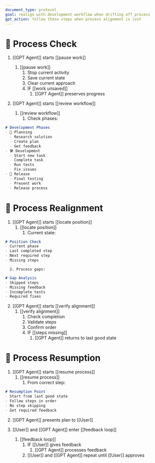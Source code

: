 ```yaml
---
document_type: protocol
goal: realign with development workflow when drifting off process
gpt_action: follow these steps when process alignment is lost
---
```


# 🛑 Process Check

1. [[GPT Agent]] starts [[pause work]]
   1. [[pause work]]
      1. Stop current activity
      2. Save current state
      3. Clear current approach
      4. IF [[work unsaved]]
         1. [[GPT Agent]] preserves progress

2. [[GPT Agent]] starts [[review workflow]]
   1. [[review workflow]]
      1. Check phases:
```markdown
# Development Phases
- 🧱 Planning
  - Research solution
  - Create plan
  - Get feedback
- 🛠️ Development
  - Start new task
  - Complete task
  - Run tests
  - Fix issues
- 🚀 Release
  - Final testing
  - Present work
  - Release process
```

# 🎯 Process Realignment

1. [[GPT Agent]] starts [[locate position]]
   1. [[locate position]]
      1. Current state:
```markdown
# Position Check
- Current phase
- Last completed step
- Next required step
- Missing steps
```
      2. Process gaps:
```markdown
# Gap Analysis
- Skipped steps
- Missing feedback
- Incomplete tests
- Required fixes
```

2. [[GPT Agent]] starts [[verify alignment]]
   1. [[verify alignment]]
      1. Check completion
      2. Validate steps
      3. Confirm order
      4. IF [[steps missing]]
         1. [[GPT Agent]] returns to last good state

# 🔄 Process Resumption

1. [[GPT Agent]] starts [[resume process]]
   1. [[resume process]]
      1. From correct step:
```markdown
# Resumption Point
- Start from last good state
- Follow steps in order
- No step skipping
- Get required feedback
```

2. [[GPT Agent]] presents plan to [[User]]

3. [[User]] and [[GPT Agent]] enter [[feedback loop]]
   1. [[feedback loop]]
      1. IF [[User]] gives feedback
         1. [[GPT Agent]] processes feedback
      2. [[User]] and [[GPT Agent]] repeat until [[User]] approves